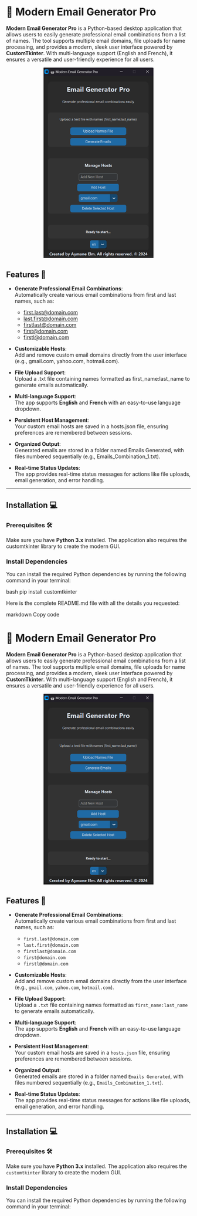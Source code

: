 # 📨 **Modern Email Generator Pro**

**Modern Email Generator Pro** is a Python-based desktop application that allows users to easily generate professional email combinations from a list of names. The tool supports multiple email domains, file uploads for name processing, and provides a modern, sleek user interface powered by **CustomTkinter**. With multi-language support (English and French), it ensures a versatile and user-friendly experience for all users.

<div align="center">
<img src="img.png" alt="Modern Email Generator Pro" width="300" />
</div>

## Features 🚀

- **Generate Professional Email Combinations**:  
  Automatically create various email combinations from first and last names, such as:
  - first.last@domain.com
  - last.first@domain.com
  - firstlast@domain.com
  - first@domain.com
  - firstl@domain.com

- **Customizable Hosts**:  
  Add and remove custom email domains directly from the user interface (e.g., gmail.com, yahoo.com, hotmail.com).

- **File Upload Support**:  
  Upload a .txt file containing names formatted as first_name:last_name to generate emails automatically.

- **Multi-language Support**:  
  The app supports **English** and **French** with an easy-to-use language dropdown.

- **Persistent Host Management**:  
  Your custom email hosts are saved in a hosts.json file, ensuring preferences are remembered between sessions.

- **Organized Output**:  
  Generated emails are stored in a folder named Emails Generated, with files numbered sequentially (e.g., Emails_Combination_1.txt).

- **Real-time Status Updates**:  
  The app provides real-time status messages for actions like file uploads, email generation, and error handling.

---

## Installation 💻

### Prerequisites 🛠️

Make sure you have **Python 3.x** installed. The application also requires the customtkinter library to create the modern GUI.

### Install Dependencies

You can install the required Python dependencies by running the following command in your terminal:

bash
pip install customtkinter


Here is the complete README.md file with all the details you requested:

markdown
Copy code
# 📨 **Modern Email Generator Pro**

**Modern Email Generator Pro** is a Python-based desktop application that allows users to easily generate professional email combinations from a list of names. The tool supports multiple email domains, file uploads for name processing, and provides a modern, sleek user interface powered by **CustomTkinter**. With multi-language support (English and French), it ensures a versatile and user-friendly experience for all users.

<div align="center">
<img src="img.png" alt="Modern Email Generator Pro" width="300" />
</div>

## Features 🚀

- **Generate Professional Email Combinations**:  
  Automatically create various email combinations from first and last names, such as:
  - `first.last@domain.com`
  - `last.first@domain.com`
  - `firstlast@domain.com`
  - `first@domain.com`
  - `firstl@domain.com`

- **Customizable Hosts**:  
  Add and remove custom email domains directly from the user interface (e.g., `gmail.com`, `yahoo.com`, `hotmail.com`).

- **File Upload Support**:  
  Upload a `.txt` file containing names formatted as `first_name:last_name` to generate emails automatically.

- **Multi-language Support**:  
  The app supports **English** and **French** with an easy-to-use language dropdown.

- **Persistent Host Management**:  
  Your custom email hosts are saved in a `hosts.json` file, ensuring preferences are remembered between sessions.

- **Organized Output**:  
  Generated emails are stored in a folder named `Emails Generated`, with files numbered sequentially (e.g., `Emails_Combination_1.txt`).

- **Real-time Status Updates**:  
  The app provides real-time status messages for actions like file uploads, email generation, and error handling.

---

## Installation 💻

### Prerequisites 🛠️

Make sure you have **Python 3.x** installed. The application also requires the `customtkinter` library to create the modern GUI.

### Install Dependencies

You can install the required Python dependencies by running the following command in your terminal:
